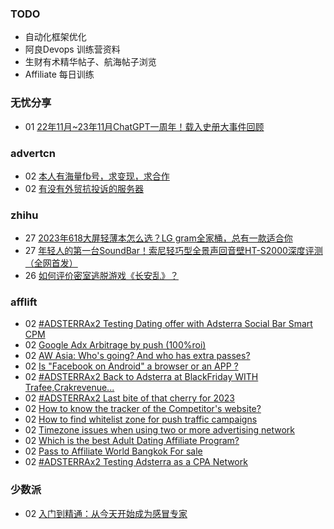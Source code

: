 ### TODO
-  自动化框架优化
-  阿良Devops 训练营资料
-  生财有术精华帖子、航海帖子浏览
-  Affiliate 每日训练

### 无忧分享
<!-- ruyo:START -->
-  01 [22年11月~23年11月ChatGPT一周年！载入史册大事件回顾](https://51.ruyo.net/18557.html)<!-- ruyo:END -->

### advertcn
<!-- advertcn:START -->
-  02 [本人有海量fb号，求变现，求合作](https://www.advertcn.com/forum.php?mod=viewthread&tid=113166)
-  02 [有没有外贸抗投诉的服务器](https://www.advertcn.com/forum.php?mod=viewthread&tid=113161)<!-- advertcn:END -->

### zhihu
<!-- zhihu:START -->
-  27 [2023年618大屏轻薄本怎么选？LG gram全家桶，总有一款适合你](http://zhuanlan.zhihu.com/p/632641888?utm_campaign=rss&utm_medium=rss&utm_source=rss&utm_content=title)
-  27 [年轻人的第一台SoundBar！索尼轻巧型全景声回音壁HT-S2000深度评测（全网首发）](http://zhuanlan.zhihu.com/p/630990296?utm_campaign=rss&utm_medium=rss&utm_source=rss&utm_content=title)
-  26 [如何评价密室逃脱游戏《长安乱》？](http://www.zhihu.com/question/563950552/answer/3045961312?utm_campaign=rss&utm_medium=rss&utm_source=rss&utm_content=title)<!-- zhihu:END -->

### afflift
<!-- afflift:START -->
-  02 [#ADSTERRAx2 Testing Dating offer with Adsterra Social Bar Smart CPM](https://afflift.com/f/threads/adsterrax2-testing-dating-offer-with-adsterra-social-bar-smart-cpm.12092/)
-  02 [Google Adx Arbitrage by push &lpar;100%roi&rpar;](https://afflift.com/f/threads/google-adx-arbitrage-by-push-100-roi.12165/)
-  02 [AW Asia: Who&#39;s going? And who has extra passes?](https://afflift.com/f/threads/aw-asia-whos-going-and-who-has-extra-passes.9889/)
-  02 [Is &quot;Facebook on Android&quot; a browser or an APP ?](https://afflift.com/f/threads/is-facebook-on-android-a-browser-or-an-app.12176/)
-  02 [#ADSTERRAx2 Back to Adsterra at BlackFriday WITH Trafee,Crakrevenue...](https://afflift.com/f/threads/adsterrax2-back-to-adsterra-at-blackfriday-with-trafee-crakrevenue.12115/)
-  02 [#ADSTERRAx2 Last bite of that cherry for 2023](https://afflift.com/f/threads/adsterrax2-last-bite-of-that-cherry-for-2023.11956/)
-  02 [How to know the tracker of the Competitor&#39;s website?](https://afflift.com/f/threads/how-to-know-the-tracker-of-the-competitors-website.12174/)
-  02 [How to find whitelist zone for push traffic campaigns](https://afflift.com/f/threads/how-to-find-whitelist-zone-for-push-traffic-campaigns.12173/)
-  02 [Timezone issues when using two or more advertising network](https://afflift.com/f/threads/timezone-issues-when-using-two-or-more-advertising-network.12175/)
-  02 [Which is the best Adult Dating Affiliate Program?](https://afflift.com/f/threads/which-is-the-best-adult-dating-affiliate-program.12141/)
-  02 [Pass to Affiliate World Bangkok For sale](https://afflift.com/f/threads/pass-to-affiliate-world-bangkok-for-sale.12172/)
-  02 [#ADSTERRAx2 Testing Adsterra as a CPA Network](https://afflift.com/f/threads/adsterrax2-testing-adsterra-as-a-cpa-network.11954/)<!-- afflift:END -->

### 少数派
<!-- sspai:START -->
-  02 [入门到精通：从今天开始成为感冒专家](https://sspai.com/post/84574)<!-- sspai:END -->
